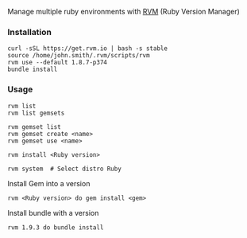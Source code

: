 Manage multiple ruby environments with [RVM](http://rvm.io) (Ruby Version Manager)

### Installation

    curl -sSL https://get.rvm.io | bash -s stable
    source /home/john.smith/.rvm/scripts/rvm
    rvm use --default 1.8.7-p374
    bundle install

### Usage

    rvm list
    rvm list gemsets

    rvm gemset list
    rvm gemset create <name>
    rvm gemset use <name>

    rvm install <Ruby version>

    rvm system  # Select distro Ruby

Install Gem into a version

    rvm <Ruby version> do gem install <gem>

Install bundle with a version

    rvm 1.9.3 do bundle install
